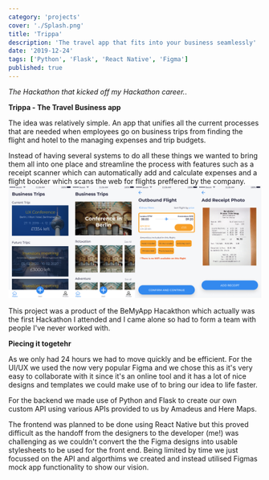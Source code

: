 ```yaml
---
category: 'projects'
cover: './Splash.png'
title: 'Trippa'
description: 'The travel app that fits into your business seamlessly'
date: '2019-12-24'
tags: ['Python', 'Flask', 'React Native', 'Figma']
published: true
---
```


_The Hackathon that kicked off my Hackathon career._.

**Trippa - The Travel Business app**

The idea was relatively simple. An app that unifies all the current processes that are needed when employees go on business trips from finding the flight and hotel to the managing expenses and trip budgets.

Instead of having several systems to do all these things we wanted to bring them all into one place and streamline the process with features such as a receipt scanner which can automatically add and calculate expenses and a flight booker which scans the web for flights preffered by the company.
![Aliquet vel mollis nec](./collage1.png)

This project was a product of the BeMyApp Hacakthon which actually was the first Hackathon I attended and I came alone so had to form a team with people I've never worked with.

**Piecing it togetehr**

As we only had 24 hours we had to move quickly and be efficient. For the UI/UX we used the now very popular Figma and we chose this as it's very easy to collaborate with it since it's an online tool and it has a lot of nice designs and templates we could make use of to bring our idea to life faster.

For the backend we made use of Python and Flask to create our own custom API using various APIs provided to us by Amadeus and Here Maps.

The frontend was planned to be done using React Native but this proved difficult as the handoff from the designers to the developer (me!) was challenging as we couldn't convert the the Figma designs into usable stylesheets to be used for the front end. Being limited by time we just focussed on the API and algorthims we created and instead utilised Figmas mock app functionality to show our vision.
